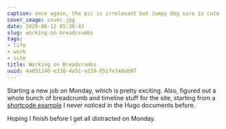 ```yaml
---
caption: once again, the pic is irrelevant but Jumpy Dog sure is cute
cover_image: cover.jpg
date: 2020-06-12 05:38:43
slug: working-on-breadcrumbs
tags:
- life
- work
- site
title: Working on Breadcrumbs
uuid: 4a051240-e338-4a51-a239-051fef48ab97
---
```


[shortcode example]: https://gohugo.io/content-management/sections/#example-breadcrumb-navigation

Starting a new job on Monday, which is pretty exciting.
Also, figured out a whole bunch of breadcrumb and timeline stuff for the site, starting from
a [shortcode example][] I never noticed in the Hugo documents before.

Hoping I finish before I get all distracted on Monday.